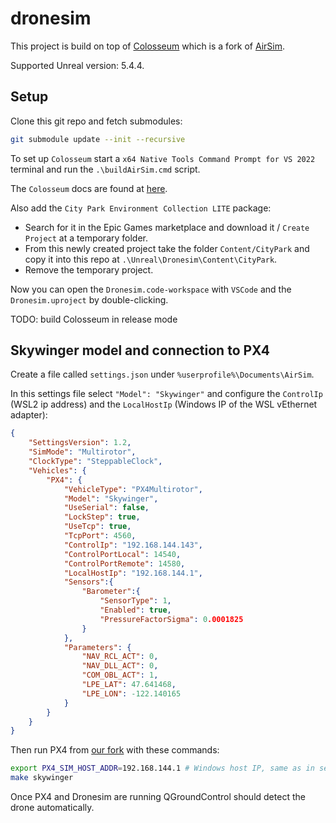 # dronesim

This project is build on top of [Colosseum](https://github.com/CodexLabsLLC/Colosseum) which is a fork of [AirSim](https://github.com/microsoft/AirSim).

Supported Unreal version: 5.4.4.

## Setup

Clone this git repo and fetch submodules:

```bash
git submodule update --init --recursive
```

To set up `Colosseum` start a `x64 Native Tools Command Prompt for VS 2022` terminal and run the `.\buildAirSim.cmd` script.

The `Colosseum` docs are found at [here](https://codexlabsllc.github.io/Colosseum/build_windows/).

Also add the `City Park Environment Collection LITE` package:
- Search for it in the Epic Games marketplace and download it / `Create Project` at a temporary folder.
- From this newly created project take the folder `Content/CityPark` and copy it into this repo at `.\Unreal\Dronesim\Content\CityPark`.
- Remove the temporary project.

Now you can open the `Dronesim.code-workspace` with `VSCode` and the `Dronesim.uproject` by double-clicking.

TODO: build Colosseum in release mode

## Skywinger model and connection to PX4

Create a file called `settings.json` under `%userprofile%\Documents\AirSim`.

In this settings file select `"Model": "Skywinger"` and configure the `ControlIp` (WSL2 ip address) and the `LocalHostIp` (Windows IP of the WSL vEthernet adapter): 

```json
{
    "SettingsVersion": 1.2,
    "SimMode": "Multirotor",
    "ClockType": "SteppableClock",
    "Vehicles": {
        "PX4": {
            "VehicleType": "PX4Multirotor",
			"Model": "Skywinger",
            "UseSerial": false,
            "LockStep": true,
            "UseTcp": true,
            "TcpPort": 4560,
            "ControlIp": "192.168.144.143",
            "ControlPortLocal": 14540,
            "ControlPortRemote": 14580,
            "LocalHostIp": "192.168.144.1",
            "Sensors":{
                "Barometer":{
                    "SensorType": 1,
                    "Enabled": true,
                    "PressureFactorSigma": 0.0001825
                }
            },
            "Parameters": {
                "NAV_RCL_ACT": 0,
                "NAV_DLL_ACT": 0,
                "COM_OBL_ACT": 1,
                "LPE_LAT": 47.641468,
                "LPE_LON": -122.140165
            }
        }
    }
}
```

Then run PX4 from [our fork](https://github.com/OceanSky-Technologies/PX4-Autopilot) with these commands:

```bash
export PX4_SIM_HOST_ADDR=192.168.144.1 # Windows host IP, same as in settings.json
make skywinger
```

Once PX4 and Dronesim are running QGroundControl should detect the drone automatically.
